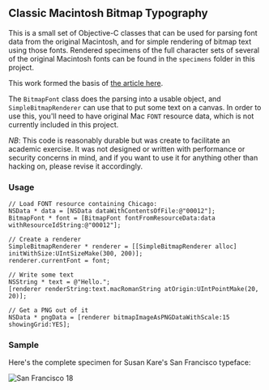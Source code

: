 ## Classic Macintosh Bitmap Typography

This is a small set of Objective-C classes that can be used for parsing font data from the original Macintosh,
and for simple rendering of bitmap text using those fonts. Rendered specimens of the full character sets of several of the original Macintosh fonts can be found in the `specimens` folder in this project.

This work formed the basis of [the article here](https://medium.com/@bzotto/hidden-sheep-and-mac-typography-archaeology-efce770da76c).

The `BitmapFont` class does the parsing into a usable object, and `SimpleBitmapRenderer` can use that to put some text on a canvas. In order to use this, you'll need to have original Mac `FONT` resource data, which is not currently included in this project.

*NB*: This code is reasonably durable but was create to facilitate an academic exercise. 
It was not designed or written with performance or security concerns in mind, and if 
you want to use it for anything other than hacking on, please revise it accordingly.

### Usage

	// Load FONT resource containing Chicago:
	NSData * data = [NSData dataWithContentsOfFile:@"00012"]; 
	BitmapFont * font = [BitmapFont fontFromResourceData:data withResourceIdString:@"00012"];

	// Create a renderer
	SimpleBitmapRenderer * renderer = [[SimpleBitmapRenderer alloc] initWithSize:UIntSizeMake(300, 200)];
	renderer.currentFont = font;

	// Write some text
	NSString * text = @"Hello.";
	[renderer renderString:text.macRomanString atOrigin:UIntPointMake(20, 20)];

	// Get a PNG out of it
	NSData * pngData = [renderer bitmapImageAsPNGDataWithScale:15 showingGrid:YES];

### Sample

Here's the complete specimen for Susan Kare's San Francisco typeface:

![San Francisco 18](https://raw.githubusercontent.com/bzotto/ClassicMacTypography/master/specimens/San%20Francisco%2018.png)
